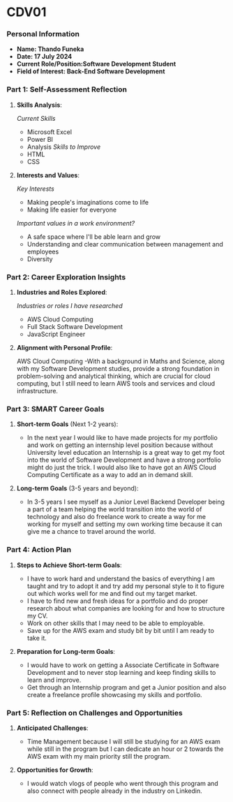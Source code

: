 
# CDV01 #

### Personal Information

- **Name: Thando Funeka**
- **Date: 17 July 2024**
- **Current Role/Position:Software Development Student**
- **Field of Interest: Back-End Software Development**

### Part 1: Self-Assessment Reflection

1. **Skills Analysis**:
    
    *Current Skills*
    - Microsoft Excel
    - Power BI
    - Analysis
    *Skills to Improve*
    - HTML
    - CSS 

2. **Interests and Values**:
    
    *Key Interests*
    - Making people's imaginations come to life
    - Making life easier for everyone

    *Important values in a work environment?*
    - A safe space where I'll be able learn and grow
    - Understanding and clear communication between management and employees
    - Diversity

### Part 2: Career Exploration Insights

1. **Industries and Roles Explored**:
    
    *Industries or roles I have researched*
    - AWS Cloud Computing 
    - Full Stack Software Development
    - JavaScript Engineer
    
2. **Alignment with Personal Profile**:
    
    AWS Cloud Computing -With a background in Maths and Science, along with my Software Development studies, provide a strong foundation in problem-solving and analytical thinking, which are crucial for cloud computing, but I still need to learn AWS tools and services and cloud infrastructure. 

### Part 3: SMART Career Goals

1. **Short-term Goals** (Next 1-2 years):
    
    - In the next year I would like to have made projects for my portfolio and work on getting an internship level position because without University level education an Internship is a great way to get my foot into the world of Software Development and have a strong portfolio might do just the trick. I would also like to have got an AWS Cloud Computing Certificate as a way to add an in demand skill.
    
2. **Long-term Goals** (3-5 years and beyond):
    
    - In 3-5 years I see myself as a Junior Level Backend Developer being a part of a team helping the world transition into the world of technology and also do freelance work to create a way for me working for myself and setting my own working time because it can give me a chance to travel around the world.
    

### Part 4: Action Plan

1. **Steps to Achieve Short-term Goals**:
    
    - I have to work hard and understand the basics of everything I am taught and try to adopt it and try add my personal style to it to figure out which works well for me and find out my target market.
    - I have to find new and fresh ideas for a portfolio and do proper research about what companies are looking for and how to structure my CV.
    - Work on other skills that I may need to be able to employable.
    - Save up for the AWS exam and study bit by bit until I am ready to take it.
2. **Preparation for Long-term Goals**:
    
    - I would have to work on getting a Associate Certificate in Software Development and to never stop learning and keep finding skills to learn and improve.
    - Get through an Internship program and get a Junior position and also create a freelance profile showcasing my skills and portfolio. 
    

### Part 5: Reflection on Challenges and Opportunities

1. **Anticipated Challenges**:
    
    - Time Management because I will still be studying for an AWS exam while still in the program but I can dedicate an hour or 2 towards the AWS exam with my main priority still the program.
2. **Opportunities for Growth**:
    
    - I would watch vlogs of people who went through this program and also connect with people already in the industry on Linkedin.




